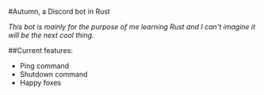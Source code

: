 #Autumn, a Discord bot in Rust

*This bot is mainly for the purpose of me learning Rust and I can't imagine it will be the next cool thing.*

##Current features:
* Ping command
* Shutdown command
* Happy foxes

